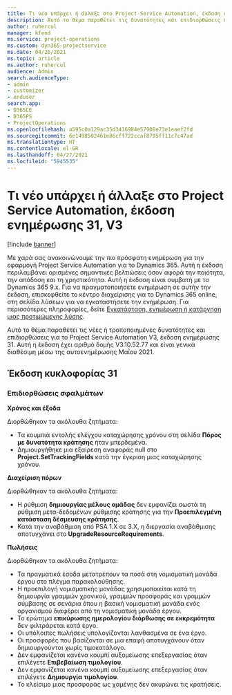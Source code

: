 ```yaml
---
title: Τι νέο υπάρχει ή άλλαξε στο Project Service Automation, έκδοση ενημέρωσης 31, V3
description: Αυτό το θέμα παραθέτει τις δυνατότητες και επιδιορθώσεις που είναι διαθέσιμες στο Project Service Automation, έκδοση ενημέρωσης 31, V3.
author: ruhercul
manager: kfend
ms.service: project-operations
ms.custom: dyn365-projectservice
ms.date: 04/26/2021
ms.topic: article
ms.author: ruhercul
audience: Admin
search.audienceType:
- admin
- customizer
- enduser
search.app:
- D365CE
- D365PS
- ProjectOperations
ms.openlocfilehash: a595c0a129ac35d3416984e57908e73e1eaef2fd
ms.sourcegitcommit: 6e1498502461e86cff722ccaf8795ff11c7c47ad
ms.translationtype: HT
ms.contentlocale: el-GR
ms.lasthandoff: 04/27/2021
ms.locfileid: "5945535"
---
```

# <a name="whats-new-or-changed-in-project-service-automation-update-release-31-v3"></a>Τι νέο υπάρχει ή άλλαξε στο Project Service Automation, έκδοση ενημέρωσης 31, V3

[!include [banner](../includes/psa-now-project-operations.md)]

Με χαρά σας ανακοινώνουμε την πιο πρόσφατη ενημέρωση για την εφαρμογή Project Service Automation για το Dynamics 365. Αυτή η έκδοση περιλαμβάνει ορισμένες σημαντικές βελτιώσεις όσον αφορά την ποιότητα, την απόδοση και τη χρηστικότητα. Αυτή η έκδοση είναι συμβατή με το Dynamics 365 9.x. Για να πραγματοποιήσετε ενημέρωση σε αυτήν την έκδοση, επισκεφθείτε το κέντρο διαχείρισης για το Dynamics 365 online, στη σελίδα λύσεων για να εγκαταστήσετε την ενημέρωση. Για περισσότερες πληροφορίες, δείτε [Εγκατάσταση, ενημέρωση ή κατάργηση μιας προτιμώμενης λύσης](/power-platform/admin/install-remove-preferred-solution).

Αυτό το θέμα παραθέτει τις νέες ή τροποποιημένες δυνατότητες και επιδιορθώσεις για το Project Service Automation V3, έκδοση ενημέρωσης 31. Αυτή η έκδοση έχει αριθμό δομής V3.10.52.77 και είναι γενικά διαθέσιμη μέσω της αυτοενημέρωσης Μαΐου 2021.

## <a name="update-release-31"></a>Έκδοση κυκλοφορίας 31

### <a name="bug-fixes"></a>Επιδιορθώσεις σφαλμάτων

**Χρόνος και έξοδα**

Διορθώθηκαν τα ακόλουθα ζητήματα:

- Τα κουμπιά εντολής ελέγχου καταχώρησης χρόνου στη σελίδα **Πόρος με δυνατότητα κράτησης** ήταν μπερδεμένα.
- Δημιουργήθηκε μια εξαίρεση αναφοράς null στο **Project.SetTrackingFields** κατά την έγκριση μιας καταχώρησης χρόνου.

**Διαχείριση πόρων**

Διορθώθηκαν τα ακόλουθα ζητήματα:

- Η ρύθμιση **δημιουργίας μέλους ομάδας** δεν εμφανίζει σωστά τη ρύθμιση μετα-δεδομένων ρύθμισης κράτησης για την **Προεπιλεγμένη κατάσταση δέσμευσης κράτησης**.
- Κατά την αναβάθμιση από PSA 1.X σε 3.X, η διεργασία αναβάθμισης αποτυγχάνει στο **UpgradeResourceRequirements**.


**Πωλήσεις**

Διορθώθηκαν τα ακόλουθα ζητήματα:

- Τα πραγματικά έσοδα μετατρέπουν τα ποσά στη νομισματική μονάδα έργου στο πλέγμα παρακολούθησης.
- Η προεπιλογή νομισματικής μονάδας χρησιμοποιείται κατά τη δημιουργία γραμμών χρονικού, γραμμών προσφοράς και γραμμών σύμβασης σε σενάρια όπου η βασική νομισματική μονάδα ενός οργανισμού διαφέρει από τη νομισματική μονάδα έργου.
- Το ερώτημα **επικύρωσης ημερολογίου διόρθωσης σε εκκρεμότητα** δεν φιλτράρεται κατά έργο.
- Οι υπόλοιπες πωλήσεις υπολογίζονται λανθασμένα σε ένα έργο.
- Οι προσφορές που βασίζονται σε μια επαφή αποτυγχάνουν όταν δημιουργούνται χωρίς τιμοκατάλογο.
- Δεν εμφανίζεται κανένα κουμπί αυξομείωσης επεξεργασίας όταν επιλέγετε **Επιβεβαίωση τιμολογίου**.
- Δεν εμφανίζεται κανένα κουμπί αυξομείωσης επεξεργασίας όταν επιλέγετε **Δημιουργία τιμολογίου**.
- Το κλείσιμο μιας προσφοράς ως χαμένης δεν ακυρώνει τις κρατήσεις.







